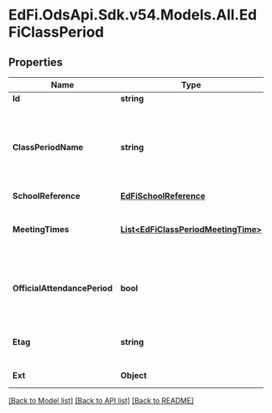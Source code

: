 # EdFi.OdsApi.Sdk.v54.Models.All.EdFiClassPeriod

## Properties

Name | Type | Description | Notes
------------ | ------------- | ------------- | -------------
**Id** | **string** |  | [optional] 
**ClassPeriodName** | **string** | An indication of the portion of a typical daily session in which students receive instruction in a specified subject (e.g., morning, sixth period, block period, or AB schedules). | 
**SchoolReference** | [**EdFiSchoolReference**](EdFiSchoolReference.md) |  | 
**MeetingTimes** | [**List&lt;EdFiClassPeriodMeetingTime&gt;**](EdFiClassPeriodMeetingTime.md) | An unordered collection of classPeriodMeetingTimes. The meeting time(s) for a class period. | [optional] 
**OfficialAttendancePeriod** | **bool** | Indicator of whether this class period is used for official daily attendance. Alternatively, official daily attendance may be tied to a Section. | [optional] 
**Etag** | **string** | A unique system-generated value that identifies the version of the resource. | [optional] 
**Ext** | **Object** | Extensions to the ClassPeriod entity. | [optional] 

[[Back to Model list]](../README.md#documentation-for-models) [[Back to API list]](../README.md#documentation-for-api-endpoints) [[Back to README]](../README.md)

